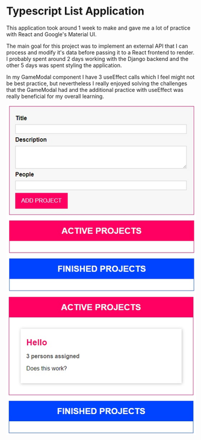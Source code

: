 # Typescript List Application

This application took around 1 week to make and gave me a lot of practice with React and Google's Material UI.

The main goal for this project was to implement an external API that I can process and modify it's data before passing it to a React frontend to render. I probably spent around 2 days working with the Django backend and the other 5 days was spent styling the application. 

In my GameModal component I have 3 useEffect calls which I feel might not be best practice, but nevertheless I really enjoyed solving the challenges that the GameModal had and the additional practice with useEffect was really beneficial for my overall learning.

![alt text](https://github.com/dmackeyward/typescript-list-app/blob/dev/screenshots/1.jpg?raw=true)
![alt text](https://github.com/dmackeyward/typescript-list-app/blob/dev/screenshots/2.jpg?raw=true)



